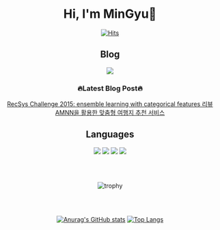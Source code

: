 


<div align="center">


# Hi, I'm MinGyu👋

[![Hits](https://hits.seeyoufarm.com/api/count/incr/badge.svg?url=https%3A%2F%2Fgithub.com%2Fotch80&count_bg=%2379C83D&title_bg=%23555555&icon=&icon_color=%23E7E7E7&title=hits&edge_flat=false)](https://hits.seeyoufarm.com)


## Blog

<a href="https://otch80.github.io/" target="_blank"><img src="https://img.shields.io/badge/otch's Blog-<COLOR CODE>?style=flat-square&logo=<ICON>&logoColor=white"/></a>

### 🔥Latest Blog Post🔥
[RecSys Challenge 2015: ensemble learning with categorical features 리뷰](https://otch80.github.io/recommend%20system/Recsys-challenge-2015/) <br>
[AMNN을 활용한 맞춤형 여행지 추천 서비스](https://otch80.github.io/recommend%20system/%EC%97%AC%ED%96%89%EC%A7%80%EC%B6%94%EC%B2%9C/) <br>


## Languages
<img src="https://img.shields.io/badge/Python-3776AB?style=flat-square&logo=Python&logoColor=white"/> <img src="https://img.shields.io/badge/Node.js-339933?style=flat-square&logo=Node.js&logoColor=white"/> <img src="https://img.shields.io/badge/Spring Boot-6DB33F?style=flat-square&logo=Spring Boot&logoColor=white"/> <img src="https://img.shields.io/badge/java-007396?style=flat-square&logo=Spring Boot&logoColor=white"/> 

<br>
<br>
  
![trophy](https://github-profile-trophy.vercel.app/?username=otch80)

<br>
<br>

[![Anurag's GitHub stats](https://github-readme-stats.vercel.app/api?username=otch80&theme=gruvbox)](https://github.com/anuraghazra/github-readme-stats) [![Top Langs](https://github-readme-stats.vercel.app/api/top-langs/?username=otch80&layout=compact)](https://github.com/anuraghazra/github-readme-stats)

</div>



